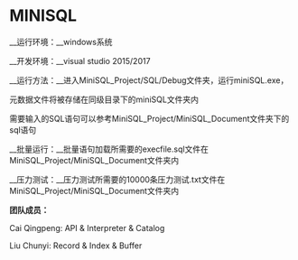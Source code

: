 # MINISQL 

__运行环境：__windows系统

__开发环境：__visual studio 2015/2017

__运行方法：__进入MiniSQL_Project/SQL/Debug文件夹，运行miniSQL.exe，

元数据文件将被存储在同级目录下的miniSQL文件夹内

需要输入的SQL语句可以参考MiniSQL_Project/MiniSQL_Document文件夹下的sql语句

__批量运行：__批量语句加载所需要的execfile.sql文件在MiniSQL_Project/MiniSQL_Document文件夹内

__压力测试：__压力测试所需要的10000条压力测试.txt文件在MiniSQL_Project/MiniSQL_Document文件夹内

__团队成员：__

Cai Qingpeng:   API & Interpreter & Catalog

Liu Chunyi:   Record & Index & Buffer

